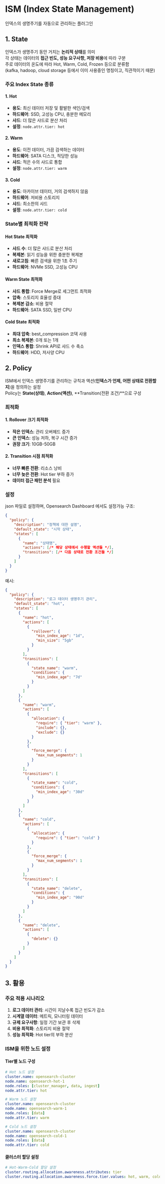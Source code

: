 # ISM (Index State Management)
인덱스의 생명주기를 자동으로 관리하는 플러그인

## 1. State
인덱스가 생명주기 동안 거치는 **논리적 상태**를 의미  
각 상태는 데이터의 **접근 빈도, 성능 요구사항, 저장 비용**에 따라 구분  
주로 데이터의 온도에 따라 Hot, Warm, Cold, Frozen 등으로 분류함  
(kafka, hadoop, cloud storage 등에서 이미 사용중인 명칭이고, 직관적이기 때문)

### 주요 Index State 종류
#### 1. **Hot**
- **용도**: 최신 데이터 저장 및 활발한 색인/검색
- **하드웨어**: SSD, 고성능 CPU, 충분한 메모리
- **샤드**: 더 많은 샤드로 분산 처리
- **설정**: `node.attr.tier: hot`

#### 2. **Warm**
- **용도**: 이전 데이터, 가끔 검색하는 데이터
- **하드웨어**: SATA 디스크, 적당한 성능
- **샤드**: 적은 수의 샤드로 통합
- **설정**: `node.attr.tier: warm`

#### 3. **Cold**
- **용도**: 아카이브 데이터, 거의 검색하지 않음
- **하드웨어**: 저비용 스토리지
- **샤드**: 최소한의 샤드
- **설정**: `node.attr.tier: cold`

### State별 최적화 전략
#### **Hot State 최적화**
- **샤드 수**: 더 많은 샤드로 분산 처리
- **복제본**: 읽기 성능을 위한 충분한 복제본
- **새로고침**: 빠른 검색을 위한 1초 주기
- **하드웨어**: NVMe SSD, 고성능 CPU

#### **Warm State 최적화**  
- **샤드 통합**: Force Merge로 세그먼트 최적화
- **압축**: 스토리지 효율성 증대
- **복제본 감소**: 비용 절약
- **하드웨어**: SATA SSD, 일반 CPU

#### **Cold State 최적화**
- **최대 압축**: best_compression 코덱 사용
- **최소 복제본**: 0개 또는 1개
- **인덱스 통합**: Shrink API로 샤드 수 축소
- **하드웨어**: HDD, 저사양 CPU

## 2. Policy
ISM에서 인덱스 생명주기를 관리하는 규칙과 액션(**인덱스가 언제, 어떤 상태로 전환할지**)을 정의하는 설정  
Policy는 **State(상태)**, **Action(액션)**, **Transition(전환 조건)**으로 구성

### 최적화
#### 1. **Rollover 크기 최적화**
- **작은 인덱스**: 관리 오버헤드 증가
- **큰 인덱스**: 성능 저하, 복구 시간 증가
- **권장 크기**: 10GB-50GB

#### 2. **Transition 시점 최적화**
- **너무 빠른 전환**: 리소스 낭비
- **너무 늦은 전환**: Hot tier 부하 증가
- **데이터 접근 패턴 분석** 필요


### 설정
json 파일로 설정하며, Opensearch Dashboard 에서도 설정가능
구조: 
```json
{
  "policy": {
    "description": "정책에 대한 설명",
    "default_state": "시작 상태",
    "states": [
      {
        "name": "상태명",
        "actions": [/* 해당 상태에서 수행할 액션들 */],
        "transitions": [/* 다음 상태로 전환 조건들 */]
      }
    ]
  }
}
```

예시: 
```json
{
  "policy": {
    "description": "로그 데이터 생명주기 관리",
    "default_state": "hot",
    "states": [
      {
        "name": "hot",
        "actions": [
          {
            "rollover": {
              "min_index_age": "1d",
              "min_size": "5gb"
            }
          }
        ],
        "transitions": [
          {
            "state_name": "warm",
            "conditions": {
              "min_index_age": "7d"
            }
          }
        ]
      },
      {
        "name": "warm", 
        "actions": [
          {
            "allocation": {
              "require": { "tier": "warm" },
              "include": {},
              "exclude": {}
            }
          },
          {
            "force_merge": {
              "max_num_segments": 1
            }
          }
        ],
        "transitions": [
          {
            "state_name": "cold",
            "conditions": {
              "min_index_age": "30d"
            }
          }
        ]
      },
      {
        "name": "cold",
        "actions": [
          {
            "allocation": {
              "require": { "tier": "cold" }
            }
          },
          {
            "force_merge": {
              "max_num_segments": 1
            }
          }
        ],
        "transitions": [
          {
            "state_name": "delete",
            "conditions": {
              "min_index_age": "90d"
            }
          }
        ]
      },
      {
        "name": "delete",
        "actions": [
          {
            "delete": {}
          }
        ]
      }
    ]
  }
}
```



## 3. 활용
### 주요 적용 시나리오
1. **로그 데이터 관리**: 시간이 지날수록 접근 빈도가 감소
2. **시계열 데이터**: 메트릭, 모니터링 데이터
3. **규제 요구사항**: 일정 기간 보관 후 삭제
4. **비용 최적화**: 스토리지 비용 절약
5. **성능 최적화**: Hot tier의 부하 분산

### ISM을 위한 노드 설정
#### Tier별 노드 구성
```yaml
# Hot 노드 설정
cluster.name: opensearch-cluster
node.name: opensearch-hot-1
node.roles: [cluster_manager, data, ingest]
node.attr.tier: hot

# Warm 노드 설정  
cluster.name: opensearch-cluster
node.name: opensearch-warm-1
node.roles: [data]
node.attr.tier: warm

# Cold 노드 설정
cluster.name: opensearch-cluster  
node.name: opensearch-cold-1
node.roles: [data]
node.attr.tier: cold
```

#### 클러스터 할당 설정
```yaml
# Hot-Warm-Cold 할당 설정
cluster.routing.allocation.awareness.attributes: tier
cluster.routing.allocation.awareness.force.tier.values: hot, warm, cold
```